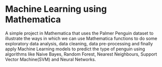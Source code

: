 # Machine Learning using Mathematica
A simple project in Mathematica that uses the Palmer Penguin dataset to illustrate the ways in which we can use Mathematica functions to do some exploratory data analysis, data cleaning, data pre-processing and finally apply Machine Learning models to predict the type of penguin using algorithms like Naive Bayes, Random Forest, Nearest Neighbours, Support Vector Machine(SVM) and Neural Networks.
